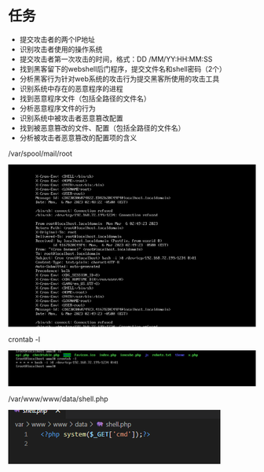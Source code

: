 # 任务

- 提交攻击者的两个IP地址
- 识别攻击者使用的操作系统
- 提交攻击者第一次攻击的时间，格式：DD /MM/YY:HH:MM:SS
- 找到黑客留下的webshell后门程序，提交文件名和shell密码（2个）
- 分析黑客行为针对web系统的攻击行为提交黑客所使用的攻击工具
- 识别系统中存在的恶意程序的进程
- 找到恶意程序文件（包括全路径的文件名）
- 分析恶意程序文件的行为
- 识别系统中被攻击者恶意篡改配置
- 找到被恶意篡改的文件、配置（包括全路径的文件名）
- 分析被攻击者恶意篡改的配置项的含义


/var/spool/mail/root

![](attachments/Pasted%20image%2020230306155622.png)

crontab -l 

![](attachments/Pasted%20image%2020230306160032.png)

/var/www/www/data/shell.php

![](attachments/Pasted%20image%2020230306161635.png)